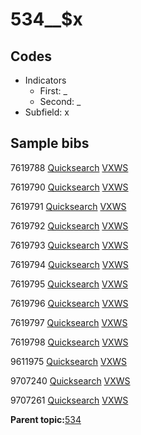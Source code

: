 # 534\_\_$x

## Codes

-   Indicators
    -   First: \_
    -   Second: \_
-   Subfield: x

## Sample bibs

7619788 [Quicksearch](https://search.library.yale.edu/catalog/7619788) [VXWS](http://prodorbis.library.yale.edu:7014/vxws/GetHoldingsService?bibId=7619788)

7619790 [Quicksearch](https://search.library.yale.edu/catalog/7619790) [VXWS](http://prodorbis.library.yale.edu:7014/vxws/GetHoldingsService?bibId=7619790)

7619791 [Quicksearch](https://search.library.yale.edu/catalog/7619791) [VXWS](http://prodorbis.library.yale.edu:7014/vxws/GetHoldingsService?bibId=7619791)

7619792 [Quicksearch](https://search.library.yale.edu/catalog/7619792) [VXWS](http://prodorbis.library.yale.edu:7014/vxws/GetHoldingsService?bibId=7619792)

7619793 [Quicksearch](https://search.library.yale.edu/catalog/7619793) [VXWS](http://prodorbis.library.yale.edu:7014/vxws/GetHoldingsService?bibId=7619793)

7619794 [Quicksearch](https://search.library.yale.edu/catalog/7619794) [VXWS](http://prodorbis.library.yale.edu:7014/vxws/GetHoldingsService?bibId=7619794)

7619795 [Quicksearch](https://search.library.yale.edu/catalog/7619795) [VXWS](http://prodorbis.library.yale.edu:7014/vxws/GetHoldingsService?bibId=7619795)

7619796 [Quicksearch](https://search.library.yale.edu/catalog/7619796) [VXWS](http://prodorbis.library.yale.edu:7014/vxws/GetHoldingsService?bibId=7619796)

7619797 [Quicksearch](https://search.library.yale.edu/catalog/7619797) [VXWS](http://prodorbis.library.yale.edu:7014/vxws/GetHoldingsService?bibId=7619797)

7619798 [Quicksearch](https://search.library.yale.edu/catalog/7619798) [VXWS](http://prodorbis.library.yale.edu:7014/vxws/GetHoldingsService?bibId=7619798)

9611975 [Quicksearch](https://search.library.yale.edu/catalog/9611975) [VXWS](http://prodorbis.library.yale.edu:7014/vxws/GetHoldingsService?bibId=9611975)

9707240 [Quicksearch](https://search.library.yale.edu/catalog/9707240) [VXWS](http://prodorbis.library.yale.edu:7014/vxws/GetHoldingsService?bibId=9707240)

9707261 [Quicksearch](https://search.library.yale.edu/catalog/9707261) [VXWS](http://prodorbis.library.yale.edu:7014/vxws/GetHoldingsService?bibId=9707261)

**Parent topic:**[534](../../tags/534/534.md)

